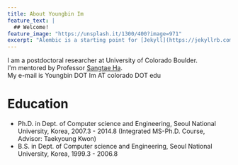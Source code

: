 ```yaml
---
title: About Youngbin Im
feature_text: |
  ## Welcome!
feature_image: "https://unsplash.it/1300/400?image=971"
excerpt: "Alembic is a starting point for [Jekyll](https://jekyllrb.com/) projects. Rather than starting from scratch, this boilerplate is designed to get the ball rolling immediately. Install it, configure it, tweak it, push it."
---
```


I am a postdoctoral researcher at University of Colorado Boulder.<br />
I'm mentored by Professor [Sangtae Ha](http://ngn.cs.colorado.edu/~sangtaeha/).<br />
My e-mail is Youngbin DOT Im AT colorado DOT edu

# Education
* Ph.D. in Dept. of Computer science and Engineering, Seoul National University, Korea, 2007.3 - 2014.8
(Integrated MS-Ph.D. Course, Advisor: Taekyoung Kwon)
* B.S. in Dept. of Computer science and Engineering, Seoul National University, Korea, 1999.3 - 2006.8
 

